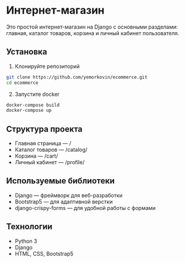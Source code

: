 # Интернет-магазин

Это простой интернет-магазин на Django с основными разделами: главная, каталог товаров, корзина и личный кабинет пользователя.

## Установка

1. Клонируйте репозиторий

```bash
git clone https://github.com/yemorkovin/ecommerce.git
cd ecommerce
```

2. Запустите docker
```bash
docker-compose build 
docker-compose up 
```
## Структура проекта

- Главная страница — /  
- Каталог товаров — /catalog/  
- Корзина — /cart/  
- Личный кабинет — /profile/

## Используемые библиотеки

- Django — фреймворк для веб-разработки  
- Bootstrap5 — для адаптивной верстки  
- django-crispy-forms — для удобной работы с формами

## Технологии

- Python 3  
- Django  
- HTML, CSS, Bootstrap5  


